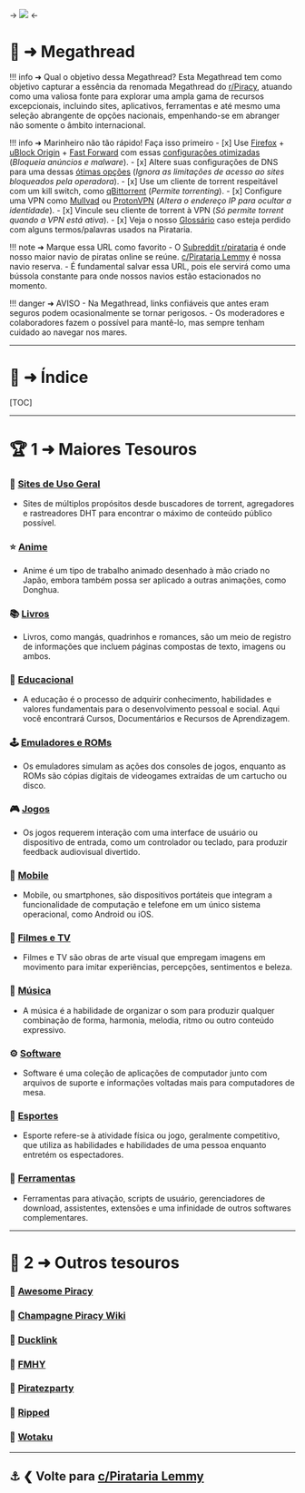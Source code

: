 -> ![](https://hackmd.io/_uploads/SyDht-YP2.png) <-

# 📜 ➜ **Megathread**

!!! info ➜ Qual o objetivo dessa Megathread?
	Esta Megathread tem como objetivo capturar a essência da renomada Megathread do [r/Piracy](https://www.reddit.com/r/Piracy/), atuando como uma valiosa fonte para explorar uma ampla gama de recursos excepcionais, incluindo sites, aplicativos, ferramentas e até mesmo uma seleção abrangente de opções nacionais, empenhando-se em abranger não somente o âmbito internacional.

!!! info ➜ Marinheiro não tão rápido! Faça isso primeiro
    - [x] Use [Firefox](https://mozilla.org/firefox/new/) + [uBlock Origin](https://addons.mozilla.org/firefox/addon/ublock-origin/) + [Fast Forward](https://fastforward.team/) com essas [ configurações otimizadas](https://take-me-to.space/UShoGZ7.png) (*Bloqueia anúncios e malware*).
    - [x] Altere suas configurações de DNS para uma dessas [ótimas opções](https://www.privacyguides.org/en/dns/) (*Ignora as limitações de acesso ao sites bloqueados pela operadora*).
    - [x] Use um cliente de torrent respeitável com um kill switch, como [qBittorrent](https://www.qbittorrent.org/) (*Permite torrenting*).
    - [x] Configure uma VPN como [Mullvad](https://mullvad.net/) ou [ProtonVPN](https://protonvpn.com/) (*Altera o endereço IP para ocultar a identidade*).
    - [x] Vincule seu cliente de torrent à VPN (*Só permite torrent quando a VPN está ativa*).
    - [x] Veja o nosso [Glossário](https://rentry.co/Pirataria-Glossario) caso esteja perdido com alguns termos/palavras usados na Pirataria.

!!! note ➜ Marque essa URL como favorito
    - O [Subreddit r/pirataria](https://www.reddit.com/r/pirataria/) é onde nosso maior navio de piratas online se reúne. [c/Pirataria Lemmy](https://lemmy.dbzer0.com/c/pirataria) é nossa navio reserva.
    - É fundamental salvar essa URL, pois ele servirá como uma bússola constante para onde nossos navios estão estacionados no momento.

!!! danger ➜ AVISO
	- Na Megathread, links confiáveis que antes eram seguros podem ocasionalmente se tornar perigosos.
	- Os moderadores e colaboradores fazem o possível para mantê-lo, mas sempre tenham cuidado ao navegar nos mares.
 
---
 
# 📝 ➜ Índice

[TOC]
 
---

# 🏆 1 ➜ Maiores Tesouros

### 🧭 [Sites de Uso Geral](https://rentry.co/MegathreadBR-sites-de-uso-geral)
- Sites de múltiplos propósitos desde buscadores de torrent, agregadores e rastreadores DHT para encontrar o máximo de conteúdo público possível.

### ⭐ [Anime](https://rentry.org/MegathreadBR-Anime) 
- Anime é um tipo de trabalho animado desenhado à mão criado no Japão, embora também possa ser aplicado a outras animações, como Donghua.

### 📚 [Livros](https://rentry.org/MegathreadBR-Livros) 
- Livros, como mangás, quadrinhos e romances, são um meio de registro de informações que incluem páginas compostas de texto, imagens ou ambos.

### 🧠 [Educacional](https://rentry.org/MegathreadBR-Educacional) 
- A educação é o processo de adquirir conhecimento, habilidades e valores fundamentais para o desenvolvimento pessoal e social. Aqui você encontrará Cursos, Documentários e Recursos de Aprendizagem.

### 🕹️ [Emuladores e ROMs](https://rentry.org/MegathreadBR-emuladores-e-roms) 
- Os emuladores simulam as ações dos consoles de jogos, enquanto as ROMs são cópias digitais de videogames extraídas de um cartucho ou disco.

### 🎮 [Jogos](https://rentry.org/MegathreadBR-Jogos)
- Os jogos requerem interação com uma interface de usuário ou dispositivo de entrada, como um controlador ou teclado, para produzir feedback audiovisual divertido.

### 📱 [Mobile](https://rentry.co/MegathreadBR-Mobile)
- Mobile, ou smartphones, são dispositivos portáteis que integram a funcionalidade de computação e telefone em um único sistema operacional, como Android ou iOS.

### 🎦 [Filmes e TV](https://rentry.co/MegathreadBR-filmes-e-tv)
- Filmes e TV são obras de arte visual que empregam imagens em movimento para imitar experiências, percepções, sentimentos e beleza.

### 🎹 [Música](https://rentry.co/MegathreadBR-Musica) 
- A música é a habilidade de organizar o som para produzir qualquer combinação de forma, harmonia, melodia, ritmo ou outro conteúdo expressivo.

### ⚙️ [Software](https://rentry.co/MegathreadBR-Software)
- Software é uma coleção de aplicações de computador junto com arquivos de suporte e informações voltadas mais para computadores de mesa.

### 👟 [Esportes](https://rentry.co/MegathreadBR-Esportes) 
- Esporte refere-se à atividade física ou jogo, geralmente competitivo, que utiliza as habilidades e habilidades de uma pessoa enquanto entretém os espectadores.

### 🧰 [Ferramentas](https://rentry.co/MegathreadBR-Ferramentas) 
- Ferramentas para ativação, scripts de usuário, gerenciadores de download, assistentes, extensões e uma infinidade de outros softwares complementares.

---

# 📑 2 ➜ Outros tesouros

### 📁 [Awesome Piracy](https://shakil-shahadat.github.io/awesome-piracy/)
### 📁 [Champagne Piracy Wiki](https://champagne.pages.dev/)
### 📁 [Ducklink](https://ducklink.pages.dev/)
### 📁 [FMHY](https://fmhy.pages.dev/)
### 📁 [Piratezparty](https://github.com/SpamVerse/Piratezparty)
### 📁 [Ripped](https://ripped.guide/)
### 📁 [Wotaku](https://wotaku.pages.dev/)
---

⚓ ❮ Volte para [**c/Pirataria Lemmy**](https://lemmy.dbzer0.com/c/pirataria)
---